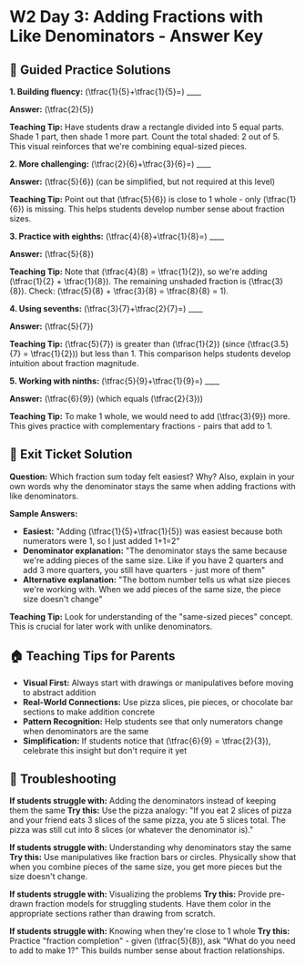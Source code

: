 # W2 Day 3: Adding Fractions with Like Denominators - Answer Key

## 📝 Guided Practice Solutions

**1. Building fluency:**
\(\tfrac{1}{5}+\tfrac{1}{5}=\) ____

**Answer:** \(\tfrac{2}{5}\)

**Teaching Tip:** Have students draw a rectangle divided into 5 equal parts. Shade 1 part, then shade 1 more part. Count the total shaded: 2 out of 5. This visual reinforces that we're combining equal-sized pieces.

**2. More challenging:**
\(\tfrac{2}{6}+\tfrac{3}{6}=\) ____

**Answer:** \(\tfrac{5}{6}\) (can be simplified, but not required at this level)

**Teaching Tip:** Point out that \(\tfrac{5}{6}\) is close to 1 whole - only \(\tfrac{1}{6}\) is missing. This helps students develop number sense about fraction sizes.

**3. Practice with eighths:**
\(\tfrac{4}{8}+\tfrac{1}{8}=\) ____

**Answer:** \(\tfrac{5}{8}\)

**Teaching Tip:** Note that \(\tfrac{4}{8} = \tfrac{1}{2}\), so we're adding \(\tfrac{1}{2} + \tfrac{1}{8}\). The remaining unshaded fraction is \(\tfrac{3}{8}\). Check: \(\tfrac{5}{8} + \tfrac{3}{8} = \tfrac{8}{8} = 1\).

**4. Using sevenths:**
\(\tfrac{3}{7}+\tfrac{2}{7}=\) ____

**Answer:** \(\tfrac{5}{7}\)

**Teaching Tip:** \(\tfrac{5}{7}\) is greater than \(\tfrac{1}{2}\) (since \(\tfrac{3.5}{7} = \tfrac{1}{2}\)) but less than 1. This comparison helps students develop intuition about fraction magnitude.

**5. Working with ninths:**
\(\tfrac{5}{9}+\tfrac{1}{9}=\) ____

**Answer:** \(\tfrac{6}{9}\) (which equals \(\tfrac{2}{3}\))

**Teaching Tip:** To make 1 whole, we would need to add \(\tfrac{3}{9}\) more. This gives practice with complementary fractions - pairs that add to 1.

## 🎯 Exit Ticket Solution

**Question:** Which fraction sum today felt easiest? Why? Also, explain in your own words why the denominator stays the same when adding fractions with like denominators.

**Sample Answers:**
- **Easiest:** "Adding \(\tfrac{1}{5}+\tfrac{1}{5}\) was easiest because both numerators were 1, so I just added 1+1=2"
- **Denominator explanation:** "The denominator stays the same because we're adding pieces of the same size. Like if you have 2 quarters and add 3 more quarters, you still have quarters - just more of them"
- **Alternative explanation:** "The bottom number tells us what size pieces we're working with. When we add pieces of the same size, the piece size doesn't change"

**Teaching Tip:** Look for understanding of the "same-sized pieces" concept. This is crucial for later work with unlike denominators.

## 🏠 Teaching Tips for Parents

- **Visual First:** Always start with drawings or manipulatives before moving to abstract addition
- **Real-World Connections:** Use pizza slices, pie pieces, or chocolate bar sections to make addition concrete
- **Pattern Recognition:** Help students see that only numerators change when denominators are the same
- **Simplification:** If students notice that \(\tfrac{6}{9} = \tfrac{2}{3}\), celebrate this insight but don't require it yet

## 🔧 Troubleshooting

**If students struggle with:** Adding the denominators instead of keeping them the same
**Try this:** Use the pizza analogy: "If you eat 2 slices of pizza and your friend eats 3 slices of the same pizza, you ate 5 slices total. The pizza was still cut into 8 slices (or whatever the denominator is)."

**If students struggle with:** Understanding why denominators stay the same
**Try this:** Use manipulatives like fraction bars or circles. Physically show that when you combine pieces of the same size, you get more pieces but the size doesn't change.

**If students struggle with:** Visualizing the problems
**Try this:** Provide pre-drawn fraction models for struggling students. Have them color in the appropriate sections rather than drawing from scratch.

**If students struggle with:** Knowing when they're close to 1 whole
**Try this:** Practice "fraction completion" - given \(\tfrac{5}{8}\), ask "What do you need to add to make 1?" This builds number sense about fraction relationships.

